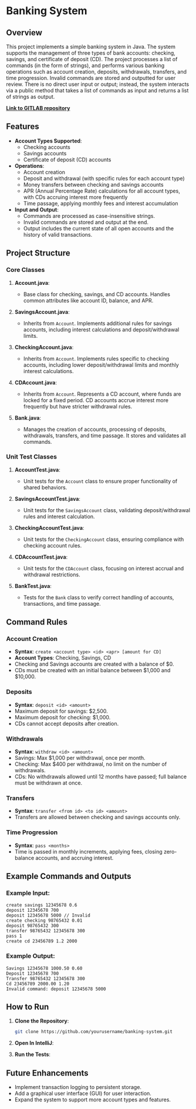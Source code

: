 # Banking System

## Overview
This project implements a simple banking system in Java. The system supports the management of three types of bank accounts: checking, savings, and certificate of deposit (CD). The project processes a list of commands (in the form of strings), and performs various banking operations such as account creation, deposits, withdrawals, transfers, and time progression. Invalid commands are stored and outputted for user review. There is no direct user input or output; instead, the system interacts via a public method that takes a list of commands as input and returns a list of strings as output.

**[Link to GITLAB repository](/https://gitlab.com/smomohturay/st3387-sam-turay-jr-summer-2024-001-se-181)**

## Features
- **Account Types Supported**:
  - Checking accounts
  - Savings accounts
  - Certificate of deposit (CD) accounts
- **Operations**:
  - Account creation
  - Deposit and withdrawal (with specific rules for each account type)
  - Money transfers between checking and savings accounts
  - APR (Annual Percentage Rate) calculations for all account types, with CDs accruing interest more frequently
  - Time passage, applying monthly fees and interest accumulation
- **Input and Output**:
  - Commands are processed as case-insensitive strings.
  - Invalid commands are stored and output at the end.
  - Output includes the current state of all open accounts and the history of valid transactions.

## Project Structure

### Core Classes
1. **Account.java**: 
   - Base class for checking, savings, and CD accounts. Handles common attributes like account ID, balance, and APR.
  
2. **SavingsAccount.java**:
   - Inherits from `Account`. Implements additional rules for savings accounts, including interest calculations and deposit/withdrawal limits.

3. **CheckingAccount.java**:
   - Inherits from `Account`. Implements rules specific to checking accounts, including lower deposit/withdrawal limits and monthly interest calculations.
   
4. **CDAccount.java**:
   - Inherits from `Account`. Represents a CD account, where funds are locked for a fixed period. CD accounts accrue interest more frequently but have stricter withdrawal rules.

5. **Bank.java**:
   - Manages the creation of accounts, processing of deposits, withdrawals, transfers, and time passage. It stores and validates all commands.

### Unit Test Classes
1. **AccountTest.java**: 
   - Unit tests for the `Account` class to ensure proper functionality of shared behaviors.
   
2. **SavingsAccountTest.java**: 
   - Unit tests for the `SavingsAccount` class, validating deposit/withdrawal rules and interest calculation.
   
3. **CheckingAccountTest.java**: 
   - Unit tests for the `CheckingAccount` class, ensuring compliance with checking account rules.
   
4. **CDAccountTest.java**: 
   - Unit tests for the `CDAccount` class, focusing on interest accrual and withdrawal restrictions.

5. **BankTest.java**: 
   - Tests for the `Bank` class to verify correct handling of accounts, transactions, and time passage.

## Command Rules

### Account Creation
- **Syntax**: `create <account type> <id> <apr> [amount for CD]`
- **Account Types**: Checking, Savings, CD
- Checking and Savings accounts are created with a balance of $0.
- CDs must be created with an initial balance between $1,000 and $10,000.
  
### Deposits
- **Syntax**: `deposit <id> <amount>`
- Maximum deposit for savings: $2,500.
- Maximum deposit for checking: $1,000.
- CDs cannot accept deposits after creation.

### Withdrawals
- **Syntax**: `withdraw <id> <amount>`
- Savings: Max $1,000 per withdrawal, once per month.
- Checking: Max $400 per withdrawal, no limit on the number of withdrawals.
- CDs: No withdrawals allowed until 12 months have passed; full balance must be withdrawn at once.

### Transfers
- **Syntax**: `transfer <from id> <to id> <amount>`
- Transfers are allowed between checking and savings accounts only.
  
### Time Progression
- **Syntax**: `pass <months>`
- Time is passed in monthly increments, applying fees, closing zero-balance accounts, and accruing interest.

## Example Commands and Outputs
### Example Input:
```
create savings 12345678 0.6
deposit 12345678 700
deposit 12345678 5000 // Invalid
create checking 98765432 0.01
deposit 98765432 300
transfer 98765432 12345678 300
pass 1
create cd 23456789 1.2 2000
```
### Example Output:
```
Savings 12345678 1000.50 0.60
Deposit 12345678 700
Transfer 98765432 12345678 300
Cd 23456789 2000.00 1.20
Invalid command: deposit 12345678 5000
```

## How to Run
1. **Clone the Repository**:
   ```bash
   git clone https://github.com/yourusername/banking-system.git
   ```
   
2. **Open In IntelliJ**:

3. **Run the Tests**:


## Future Enhancements
- Implement transaction logging to persistent storage.
- Add a graphical user interface (GUI) for user interaction.
- Expand the system to support more account types and features.